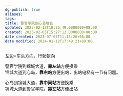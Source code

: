 ```yaml
---
dg-publish: true
aliases: 
tags: 
title: 警官学院到心岛地铁
updated: 2023-02-12T18:26:49.0000000+08:00
created: 2023-02-05T15:27:12.0000000+08:00
date created: 2023-07-05T11:13:20+08:00
date modified: 2024-01-12T17:49:21+08:00
---
```


左边=车头方向，行驶朝向

警官学院到锦城大道，**靠左站**方便换乘  
锦城大道到心岛，**靠右站**方便出站，出站电梯有一节有问题。

心岛到锦城大道，**靠中间站**方便换乘  
锦城大道到警官学院，**靠左站**方便出站
